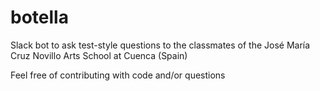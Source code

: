 # botella
Slack bot to ask test-style questions to the classmates of the José María Cruz Novillo Arts School at Cuenca (Spain)


Feel free of contributing with code and/or questions 
